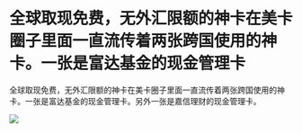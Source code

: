 # 全球取现免费，无外汇限额的神卡在美卡圈子里面一直流传着两张跨国使用的神卡。一张是富达基金的现金管理卡 
 全球取现免费，无外汇限额的神卡在美卡圈子里面一直流传着两张跨国使用的神卡。一张是富达基金的现金管理卡。另外一张是嘉信理财的现金管理卡。 
 
 ![]( https://img.itangtalk.com/file/itangtalk/2022/11/visa_debit_lg.png )